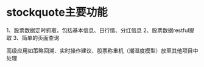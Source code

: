 # stockquote主要功能
1、股票数据定时抓取，包括基本信息、日行情、分红信息
2、股票数据restful提取
3、简单的页面查询

高级应用如策略回溯、实时操作建议、股票称重机（潮湿度模型）放至其他项目中处理
